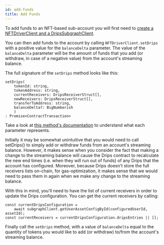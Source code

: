 ```yaml
---
id: add-funds
title: Add Funds
---
```


To add funds to an NFT-based sub-account you will first need to [create a NFTDriverClient and a DripsSubgraphClient][is].

You can then add funds to the account by calling `NFTDriverClient.setDrips` with a positive value for the `balanceDelta` parameter. The value of the `balanceDelta` parameter will be the amount of funds that you add (or withdraw, in case of a negative value) from the account's streaming balance.

The full signature of the `setDrips` method looks like this:

```
setDrips(
    tokenId: string,
    tokenAddress: string,
    currentReceivers: DripsReceiverStruct[],
    newReceivers: DripsReceiverStruct[],
    transferToAddress: string,
    balanceDelta?: BigNumberish
    )
: Promise<ContractTransaction>
```

Take a look at <a href="https://drips-js-sdk-api.netlify.app/classes/nftdriverclient#setDrips" target="_blank">this method's documentation</a> to understand what each parameter represents.

Initially it may be somewhat unintuitive that you would need to call setDrips() to simply add or withdraw funds from an account's streaming balance. However, it makes sense when you consider the fact that making a change to the streaming balance will cause the Drips contract to recalculate the new end times (i.e. when they will run out of funds) of any Drips that the account has configured. Moreover, because Drips doesn't store the full receivers lists on-chain, for gas-optimization, it makes sense that we would need to pass them in again when we make any change to the streaming balance.

With this in mind, you'll need to have the list of current receivers in order to update the Drips configuration. You can get the current receivers by calling:

```
const currentDripsConfiguration =
    await subgraphClient.getUserAssetConfigById(configuredUserId, assetId);
const currentReceivers = currentDripsConfiguration.dripsEntries || [];
```

Finally call the `setDrips` method, with a value of `balanceDelta` equal to the quantity of tokens you would like to add (or withdraw) to/from the account's streaming balance.


[is]: /docs/for-developers/initialize-sdk
